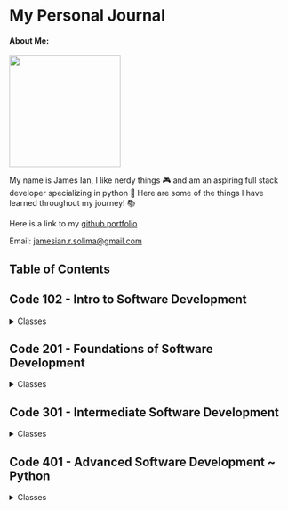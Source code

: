 # My Personal Journal

#### About Me:

<img src="headshot2022-circle.png" width="200px" height="200px">

My name is James Ian, I like nerdy things 🎮 and am an aspiring full stack developer specializing in python 🐍 
Here are some of the things I have learned throughout my journey! 📚 



Here is a link to my [github portfolio](https://github.com/jamesCodes808)

Email: [jamesian.r.solima@gmail.com](mailto:jamesian.r.solima@gmail.com) 


## Table of Contents

## Code 102 - Intro to Software Development
<details closed><summary>Classes</summary>

<a href='https://jamescodes808.github.io/reading-notes/102/learning-markdown'>Class 1</a>
<br>
<a href='https://jamescodes808.github.io/reading-notes/102/the-coders-computer'>Class 2</a>
<br>
<a href='https://jamescodes808.github.io/reading-notes/102/revisions-and-the-cloud'>Class 3</a>
<br>
<a href='https://jamescodes808.github.io/reading-notes/102/structure-web-pages-with-html'>Class 4</a>
<br>
<a href='https://jamescodes808.github.io/reading-notes/102/design-web-pages-with-css'>Class 5</a>
<br>
<a href='https://jamescodes808.github.io/reading-notes/102/dynamic-webpages-with-javascript'>Class 6</a>
<br>
<a href='https://jamescodes808.github.io/reading-notes/102/programming-with-javascript'>Class 7</a>
<br>
<a href='https://jamescodes808.github.io/reading-notes/102/operators-and-loops'>Class 8</a>
<br>

</details>

## Code 201 - Foundations of Software Development
<details closed><summary>Classes</summary>

<a href='https://jamescodes808.github.io/reading-notes/201/class-01'>Class 1</a>
<br>
<a href='https://jamescodes808.github.io/reading-notes/201/class-02'>Class 2</a>
<br>
<a href='https://jamescodes808.github.io/reading-notes/201/class-03'>Class 3</a>
<br>
<a href='https://jamescodes808.github.io/reading-notes/201/class-04'>Class 4</a>
<br>
<a href='https://jamescodes808.github.io/reading-notes/201/class-05'>Class 5</a>
<br>
<a href='https://jamescodes808.github.io/reading-notes/201/class-06'>Class 6</a>
<br>
<a href='https://jamescodes808.github.io/reading-notes/201/class-07'>Class 7</a>
<br>
<a href='https://jamescodes808.github.io/reading-notes/201/class-08'>Class 8</a>
<br>
<a href='https://jamescodes808.github.io/reading-notes/201/class-09'>Class 9</a>
<br>
<a href='https://jamescodes808.github.io/reading-notes/201/class-10'>Class 10</a>
<br>
<a href='https://jamescodes808.github.io/reading-notes/201/class-11'>Class 11</a>
<br>
<a href='https://jamescodes808.github.io/reading-notes/201/class-12'>Class 12</a>
<br>
<a href='https://jamescodes808.github.io/reading-notes/201/class-13'>Class 13</a>
<br>
<a href='https://jamescodes808.github.io/reading-notes/201/class-14.a'>Class 14.a</a>
<br>
<a href='https://jamescodes808.github.io/reading-notes/201/class-14.b'>Class 14.b</a>
<br>

</details>

## Code 301 - Intermediate Software Development
<details closed><summary>Classes</summary>
test test
<a href='https://jamescodes808.github.io/reading-notes/301/class-01'>Class 1</a>
<br>
<a href='https://jamescodes808.github.io/reading-notes/301/class-02'>Class 2</a>
<br>
<a href='https://jamescodes808.github.io/reading-notes/301/class-03'>Class 3</a>
<br>
<a href='https://jamescodes808.github.io/reading-notes/301/class-04'>Class 4</a>
<br>
<a href='https://jamescodes808.github.io/reading-notes/301/class-05'>Class 5</a>
<br>
<a href='https://jamescodes808.github.io/reading-notes/301/class-06'>Class 6</a>
<br>
<a href='https://jamescodes808.github.io/reading-notes/301/class-07'>Class 7</a>
<br>
<a href='https://jamescodes808.github.io/reading-notes/301/class-08'>Class 8</a>
<br>
<a href='https://jamescodes808.github.io/reading-notes/301/class-09'>Class 9</a>
<br>
<a href='https://jamescodes808.github.io/reading-notes/301/class-10'>Class 10</a>
<br>
<a href='https://jamescodes808.github.io/reading-notes/301/class-11'>Class 11</a>
<br>
<a href='https://jamescodes808.github.io/reading-notes/301/class-12'>Class 12</a>
<br>
<a href='https://jamescodes808.github.io/reading-notes/301/class-13'>Class 13</a>
<br>
<a href='https://jamescodes808.github.io/reading-notes/301/class-14'>Class 14</a>
<br>
<a href='https://jamescodes808.github.io/reading-notes/301/class-15'>Class 15</a>
<br>

</details>

## Code 401 - Advanced Software Development ~ Python
<details closed><summary>Classes</summary>

<a href='https://jamescodes808.github.io/reading-notes/401/pregrowthmindset'>Pre: Growth Mindset</a>
<br>
<a href='https://jamescodes808.github.io/reading-notes/401/preterminal'>Pre: Terminal</a>
<br>
<a href='https://jamescodes808.github.io/reading-notes/401/presql'>Pre: SQL</a>
<br>
<a href='https://jamescodes808.github.io/reading-notes/401/class-01'>Class 1 </a>
<br>
<a href='https://jamescodes808.github.io/reading-notes/401/class-01.1'>Class 1.1: DSA</a>
<br>
<a href='https://jamescodes808.github.io/reading-notes/401/class-01.2'>Class 1.2: think like a programmer</a>
<br>
<a href='https://jamescodes808.github.io/reading-notes/401/class-02'>Class 2: Testing and Modules</a>
<br>
<a href='https://jamescodes808.github.io/reading-notes/401/class-03'>Class 3: File IO and Exceptions</a>
<br>
<a href='https://jamescodes808.github.io/reading-notes/401/class-04'>Class 4:Classes and Objects</a>
<br>
<a href='https://jamescodes808.github.io/reading-notes/401/class-05'>Class 5: Linked Lists</a>
<br>
<a href='https://jamescodes808.github.io/reading-notes/401/class-06'>Class 6: Ten Thousand Game 1</a>
<br>
<a href='https://jamescodes808.github.io/reading-notes/401/class-07'>Class 7: Scopes and Dice Rolls</a>
<br>
<a href='https://jamescodes808.github.io/reading-notes/401/class-08'>Class 8: List Comprehensions and Decorators</a>
<br>
<a href='https://jamescodes808.github.io/reading-notes/401/class-09'>Class 9: Dunder Methods - Statistics - Probability</a>
<br>
<a href='https://jamescodes808.github.io/reading-notes/401/class-10'>Class 10: Stacks and Queues </a>
<br>
<a href='https://jamescodes808.github.io/reading-notes/401/class-11'>Class 11: JupyterLab and NumPy</a>
<br>
<a href='https://jamescodes808.github.io/reading-notes/401/class-12'>Class 12: Python Pandas</a>
<br>
<a href='https://jamescodes808.github.io/reading-notes/401/class-13'>Class 13: Linear Regression</a>
<br>
<a href='https://jamescodes808.github.io/reading-notes/401/class-14'>Class 14: Data Visualization with matplotlib, seaborn, and bokeh</a>
<br>
<a href='https://jamescodes808.github.io/reading-notes/401/class-15'>Class 15: Trees</a>
<br>
<a href='https://jamescodes808.github.io/reading-notes/401/class-16'>Class 16: Serverless Computing</a>
<br>
<a href='https://jamescodes808.github.io/reading-notes/401/class-17'>Class 17: Web Scraping</a>
<br>
<a href='https://jamescodes808.github.io/reading-notes/401/class-18'>Class 18: Cryptography</a>
<br>
<a href='https://jamescodes808.github.io/reading-notes/401/class-19'>Class 19: Automation</a>
<br>
<a href='https://jamescodes808.github.io/reading-notes/401/class-26'>Class 26: Intro to Django</a>
<br>
<a href='https://jamescodes808.github.io/reading-notes/401/class-27'>Class 27: Django Models</a>
<br>
<a href='https://jamescodes808.github.io/reading-notes/401/class-28'>Class 28: Django CRUD and Forms</a>
<br>
<a href='https://jamescodes808.github.io/reading-notes/401/class-29'>Class 29: Django Custom User</a>
<br>
<a href='https://jamescodes808.github.io/reading-notes/401/class-30'>Class 30: Hash Tables</a>
<br>
<a href='https://jamescodes808.github.io/reading-notes/401/class-31'>Class 31: Django REST Framework & Docker</a>
<br>
<a href='https://jamescodes808.github.io/reading-notes/401/class-32'>Class 32: Permissions & Postgresql</a>
<br>
<a href='https://jamescodes808.github.io/reading-notes/401/class-33'>Class 33: Authentication & Production Server</a>
<br>
</details>
